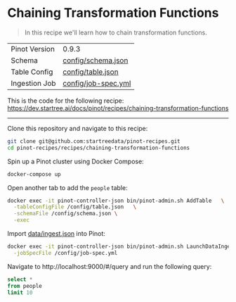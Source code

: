 # Chaining Transformation Functions

> In this recipe we'll learn how to chain transformation functions.

<table>
  <tr>
    <td>Pinot Version</td>
    <td>0.9.3</td>
  </tr>
  <tr>
    <td>Schema</td>
    <td><a href="config/schema.json">config/schema.json</a></td>
  </tr>
    <tr>
    <td>Table Config</td>
    <td><a href="config/table.json">config/table.json</a></td>
  </tr>
      <tr>
    <td>Ingestion Job</td>
    <td><a href="config/job-spec.yml">config/job-spec.yml</a></td>
  </tr>
</table>

This is the code for the following recipe: https://dev.startree.ai/docs/pinot/recipes/chaining-transformation-functions

***

Clone this repository and navigate to this recipe:

```bash
git clone git@github.com:startreedata/pinot-recipes.git
cd pinot-recipes/recipes/chaining-transformation-functions
```

Spin up a Pinot cluster using Docker Compose:

```bash
docker-compose up
```

Open another tab to add the `people` table:

```bash
docker exec -it pinot-controller-json bin/pinot-admin.sh AddTable   \
  -tableConfigFile /config/table.json   \
  -schemaFile /config/schema.json \
  -exec
```

Import [data/ingest.json](data/import.json) into Pinot:

```bash
docker exec -it pinot-controller-json bin/pinot-admin.sh LaunchDataIngestionJob \
  -jobSpecFile /config/job-spec.yml
```

Navigate to http://localhost:9000/#/query and run the following query:

```sql
select * 
from people 
limit 10
```
